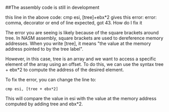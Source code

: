 ##The assembly code is still in development

this line in the above code: cmp esi, [tree]+ebx*2 gives this error: error: comma, decorator or end of line expected, got 43.  How do I fix it

The error you are seeing is likely because of the square brackets around tree. In NASM assembly, square brackets are used to dereference memory addresses. When you write [tree], it means "the value at the memory address pointed to by the tree label".

However, in this case, tree is an array and we want to access a specific element of the array using an offset. To do this, we can use the syntax tree + ebx*2 to compute the address of the desired element.

To fix the error, you can change the line to:

```
cmp esi, [tree + ebx*2]
```

This will compare the value in esi with the value at the memory address computed by adding tree and ebx*2.
